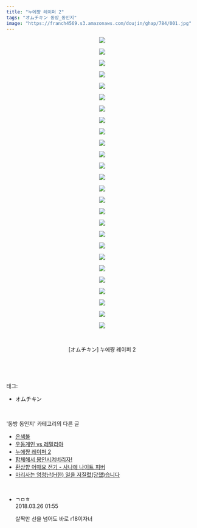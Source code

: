 ```yaml
---
title: "누에쨩 레이퍼 2"
tags: "オムチキン 동방_동인지"
image: "https://franch4569.s3.amazonaws.com/doujin/ghap/784/001.jpg"
---
```

<div class="article">
<p style="text-align: center; clear: none; float: none;"><img src="{{ site.imgserver2 }}/ghap/784/001.jpg"/></p>
<p style="text-align: center; clear: none; float: none;"><img src="{{ site.imgserver2 }}/ghap/784/002.jpg"/></p>
<p style="text-align: center; clear: none; float: none;"><img src="{{ site.imgserver2 }}/ghap/784/003.jpg"/></p>
<p style="text-align: center; clear: none; float: none;"><img src="{{ site.imgserver2 }}/ghap/784/004.jpg"/></p>
<p style="text-align: center; clear: none; float: none;"><img src="{{ site.imgserver2 }}/ghap/784/005.jpg"/></p>
<p style="text-align: center; clear: none; float: none;"><img src="{{ site.imgserver2 }}/ghap/784/006.jpg"/></p>
<p style="text-align: center; clear: none; float: none;"><img src="{{ site.imgserver2 }}/ghap/784/007.jpg"/></p>
<p style="text-align: center; clear: none; float: none;"><img src="{{ site.imgserver2 }}/ghap/784/008.jpg"/></p>
<p style="text-align: center; clear: none; float: none;"><img src="{{ site.imgserver2 }}/ghap/784/009.jpg"/></p>
<p style="text-align: center; clear: none; float: none;"><img src="{{ site.imgserver2 }}/ghap/784/010.jpg"/></p>
<p style="text-align: center; clear: none; float: none;"><img src="{{ site.imgserver2 }}/ghap/784/011.jpg"/></p>
<p style="text-align: center; clear: none; float: none;"><img src="{{ site.imgserver2 }}/ghap/784/012.jpg"/></p>
<p style="text-align: center; clear: none; float: none;"><img src="{{ site.imgserver2 }}/ghap/784/013.jpg"/></p>
<p style="text-align: center; clear: none; float: none;"><img src="{{ site.imgserver2 }}/ghap/784/014.jpg"/></p>
<p style="text-align: center; clear: none; float: none;"><img src="{{ site.imgserver2 }}/ghap/784/015.jpg"/></p>
<p style="text-align: center; clear: none; float: none;"><img src="{{ site.imgserver2 }}/ghap/784/016.jpg"/></p>
<p style="text-align: center; clear: none; float: none;"><img src="{{ site.imgserver2 }}/ghap/784/017.jpg"/></p>
<p style="text-align: center; clear: none; float: none;"><img src="{{ site.imgserver2 }}/ghap/784/018.jpg"/></p>
<p style="text-align: center; clear: none; float: none;"><img src="{{ site.imgserver2 }}/ghap/784/019.jpg"/></p>
<p style="text-align: center; clear: none; float: none;"><img src="{{ site.imgserver2 }}/ghap/784/020.jpg"/></p>
<p style="text-align: center; clear: none; float: none;"><img src="{{ site.imgserver2 }}/ghap/784/021.jpg"/></p>
<p style="text-align: center; clear: none; float: none;"><img src="{{ site.imgserver2 }}/ghap/784/022.jpg"/></p>
<p style="text-align: center; clear: none; float: none;"><img src="{{ site.imgserver2 }}/ghap/784/023.jpg"/></p>
<p style="text-align: center; clear: none; float: none;"><img src="{{ site.imgserver2 }}/ghap/784/024.jpg"/></p>
<p style="text-align: center; clear: none; float: none;"><img src="{{ site.imgserver2 }}/ghap/784/025.jpg"/></p>
<p style="text-align: center; clear: none; float: none;"><img src="{{ site.imgserver2 }}/ghap/784/026.jpg"/></p>
<p style="text-align: center; clear: none; float: none;"><br/></p>
<p style="text-align: center; clear: none; float: none;">[オムチキン] 누에쨩 레이퍼 2</p>
<p><br/></p>
</div><br/>
<div class="tagTrail">
<p>태그: </p>
<ul>
<li>オムチキン</li>
</ul>
</div><br/>
<div class="another">
<p>'동방 동인지' 카테고리의 다른 글</p>
<ul>
<li><a href="/ghap_786">은색불</a></li>
<li><a href="/ghap_785">우동게인 vs 레밀리아</a></li>
<li><a href="/ghap_784">누에쨩 레이퍼 2</a></li>
<li><a href="/ghap_783">합체해서 봉인시켜버리자!</a></li>
<li><a href="/ghap_782">환상향 어때요 전기 - 사나에 나이트 피버</a></li>
<li><a href="/ghap_781">마리사는 엄청난(H한) 일을 저질렀(당했)습니다</a></li>
</ul>
</div><br/>
<div class="cb_module cb_fluid">
<div class="cb_wrt cb_profile">
<div class="comment">
<ul>
<li class="cb_thumb_off" id="comment15227296">
<div class="cb_comment_area">
<div class="cb_info_area">
<div class="cb_section">
<span class="cb_nick_name">ㄱㅁㅎ</span>
</div>
<div class="cb_section">
<span class="cb_date">2018.03.26 01:55 </span>
</div>
</div>
<div class="cb_dsc_comment">
<p class="cb_dsc">
											살짝만 선을 넘어도 바로 r18이자너
										</p>
</div>
</div></li>
</ul>
</div>
</div><!-- commentList close -->
</div><br/>
